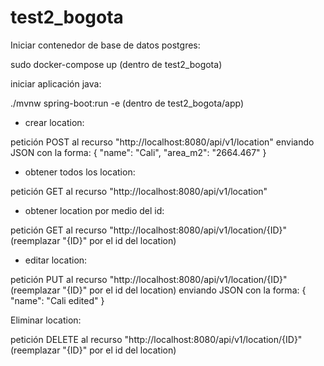 # test2_bogota

Iniciar contenedor de base de datos postgres:

sudo docker-compose up   (dentro de test2_bogota)

iniciar aplicación java:

./mvnw spring-boot:run -e  (dentro de test2_bogota/app)


* crear location:

petición POST al recurso "http://localhost:8080/api/v1/location"
enviando JSON con la forma: 
{
	"name": "Cali",
	"area_m2": "2664.467"
}

* obtener todos los location:

petición GET al recurso "http://localhost:8080/api/v1/location"

* obtener location por medio del id:

petición GET al recurso "http://localhost:8080/api/v1/location/{ID}"  (reemplazar "{ID}" por el id del location)

* editar location:

petición PUT al recurso "http://localhost:8080/api/v1/location/{ID}"  (reemplazar "{ID}" por el id del location)
enviando JSON con la forma:
{
	"name": "Cali edited"
}

Eliminar location:

petición DELETE al recurso "http://localhost:8080/api/v1/location/{ID}" (reemplazar "{ID}" por el id del location)

